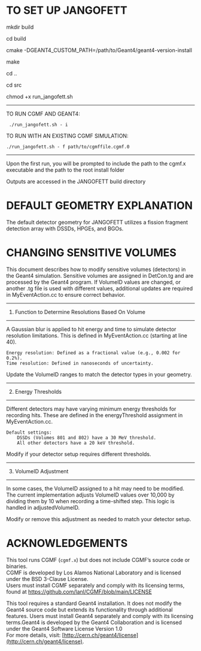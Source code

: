 
TO SET UP JANGOFETT
============================================================================================

mkdir build

cd build

cmake -DGEANT4_CUSTOM_PATH=/path/to/Geant4/geant4-version-install

make

cd ..

cd src

chmod +x run_jangofett.sh

--------------------------------------------------------------------------------------------
TO RUN CGMF AND GEANT4:

     ./run_jangofett.sh - i 

TO RUN WITH AN EXISTING CGMF SIMULATION:


    ./run_jangofett.sh - f path/to/cgmffile.cgmf.0

--------------------------------------------------------------------------------------------------

Upon the first run, you will be prompted to include the path to the cgmf.x executable and the path to the root install folder


Outputs are accessed in the JANGOFETT build directory


DEFAULT GEOMETRY EXPLANATION
============================================================================================

The default detector geometry for JANGOFETT utilizes a fission fragment detection array with DSSDs, HPGEs, and BGOs.  



CHANGING SENSITIVE VOLUMES
============================================================================================
This document describes how to modify sensitive volumes (detectors) in the Geant4 simulation. Sensitive volumes are assigned in DetCon.tg and are processed by the Geant4 program. If VolumeID values are changed, or another .tg file is used with different values, additional updates are required in MyEventAction.cc to ensure correct behavior.

--------------------------------------------------------------------------------------------
1. Function to Determine Resolutions Based On Volume
--------------------------------------------------------------------------------------------
A Gaussian blur is applied to hit energy and time to simulate detector resolution limitations. This is defined in MyEventAction.cc (starting at line 40).

    Energy resolution: Defined as a fractional value (e.g., 0.002 for 0.2%).
    Time resolution: Defined in nanoseconds of uncertainty.

Update the VolumeID ranges to match the detector types in your geometry.

--------------------------------------------------------------------------------------------
2. Energy Thresholds
--------------------------------------------------------------------------------------------
Different detectors may have varying minimum energy thresholds for recording hits. These are defined in the energyThreshold assignment in MyEventAction.cc. 

    Default settings:
        DSSDs (Volumes 801 and 802) have a 30 MeV threshold.
        All other detectors have a 20 keV threshold.

Modify if your detector setup requires different thresholds.


--------------------------------------------------------------------------------------------
3. VolumeID Adjustment 
--------------------------------------------------------------------------------------------
In some cases, the VolumeID assigned to a hit may need to be modified. The current implementation adjusts VolumeID values over 10,000 by dividing them by 10 when recording a time-shifted step. This logic is handled in adjustedVolumeID.

Modify or remove this adjustment as needed to match your detector setup.

ACKNOWLEDGEMENTS
============================================================================================
This tool runs CGMF (`cgmf.x`) but does not include CGMF’s source code or binaries.  
CGMF is developed by Los Alamos National Laboratory and is licensed under the BSD 3-Clause License.  
Users must install CGMF separately and comply with its licensing terms, found at
https://github.com/lanl/CGMF/blob/main/LICENSE

This tool requires a standard Geant4 installation. It does not modify the Geant4 source code but extends its functionality through additional features. Users must install Geant4 separately and comply with its licensing terms.Geant4 is developed by the Geant4 Collaboration and is licensed under the Geant4 Software License Version 1.0  
For more details, visit: [http://cern.ch/geant4/license](http://cern.ch/geant4/license).


